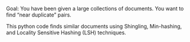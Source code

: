 Goal: You have been given a large collections of documents. You want to find “near duplicate” pairs.

This python code finds similar documents using Shingling, Min-hashing, and Locality Sensitive Hashing (LSH) techniques. 
